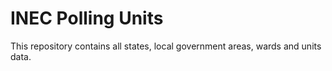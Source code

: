 # INEC Polling Units
This repository contains all states, local government areas, wards and units data.
